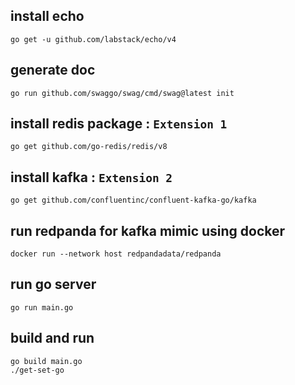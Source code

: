 
## install echo
`go get -u github.com/labstack/echo/v4`

## generate doc
`go run github.com/swaggo/swag/cmd/swag@latest init`

## install redis package : `Extension 1`
`go get github.com/go-redis/redis/v8`

## install kafka : `Extension 2`
`go get github.com/confluentinc/confluent-kafka-go/kafka`

## run redpanda for kafka mimic using docker
`docker run --network host redpandadata/redpanda`

## run go server
`go run main.go`

## build and run
```
go build main.go
./get-set-go
```